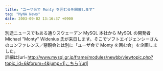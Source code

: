 ```yaml
---
title: "ユーザ会で Monty を囲む会を開催します"
tag: "MyNA News"
date: 2003-09-02 13:16:37 +0900
---
```


別途ニュースでもある通りスウェーデン MySQL 本社から MySQL の開発者Michael "Monty" Widenius 氏が来日します。そこでソフトエイジェンシーさんのコンファレンス／懇親会とは別に「ユーザ会で Monty を囲む会」を企画しました。<br>
詳細は[url=http://www.mysql.gr.jp/frame/modules/newbb/viewtopic.php?topic_id=6&forum=4&jump=1]こちら[/url]<br>
<br>
